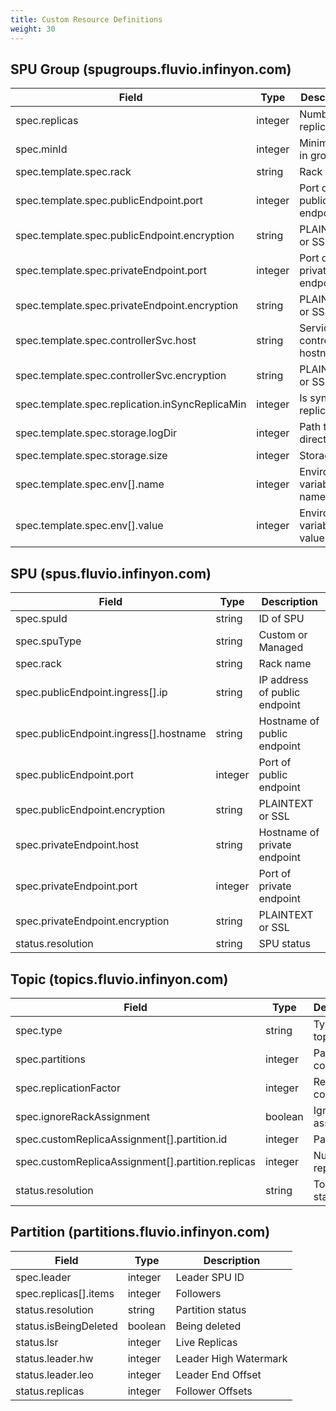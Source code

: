 ```yaml
---
title: Custom Resource Definitions
weight: 30
---
```


## SPU Group (spugroups.fluvio.infinyon.com)

| Field | Type | Description |
|-|-|-|
| spec.replicas | integer | Number of replicas |
| spec.minId | integer | Minimum ID in group |
| spec.template.spec.rack | string | Rack name |
| spec.template.spec.publicEndpoint.port | integer | Port of public endpoint |
| spec.template.spec.publicEndpoint.encryption | string | PLAINTEXT or SSL |
| spec.template.spec.privateEndpoint.port | integer | Port of private endpoint |
| spec.template.spec.privateEndpoint.encryption | string | PLAINTEXT or SSL |
| spec.template.spec.controllerSvc.host | string | Service controller hostname |
| spec.template.spec.controllerSvc.encryption | string | PLAINTEXT or SSL |
| spec.template.spec.replication.inSyncReplicaMin | integer | Is sync replica min? |
| spec.template.spec.storage.logDir | integer | Path to data directory |
| spec.template.spec.storage.size | integer | Storage size |
| spec.template.spec.env[].name | integer | Environment variable name |
| spec.template.spec.env[].value | integer | Environment variable value |


## SPU (spus.fluvio.infinyon.com)

| Field | Type | Description |
|-|-|-|
| spec.spuId | string | ID of SPU |
| spec.spuType | string | Custom or Managed |
| spec.rack | string | Rack name |
| spec.publicEndpoint.ingress[].ip | string | IP address of public endpoint |
| spec.publicEndpoint.ingress[].hostname | string | Hostname of public endpoint |
| spec.publicEndpoint.port | integer | Port of public endpoint |
| spec.publicEndpoint.encryption | string | PLAINTEXT or SSL |
| spec.privateEndpoint.host | string | Hostname of private endpoint |
| spec.privateEndpoint.port | integer | Port of private endpoint |
| spec.privateEndpoint.encryption | string | PLAINTEXT or SSL |
| status.resolution | string | SPU status |


## Topic (topics.fluvio.infinyon.com)

| Field | Type | Description |
|-|-|-|
| spec.type | string | Type of topic |
| spec.partitions | integer | Partitions count |
| spec.replicationFactor | integer | Replication count |
| spec.ignoreRackAssignment | boolean | Ignore rack assignment |
| spec.customReplicaAssignment[].partition.id | integer | Partition ID |
| spec.customReplicaAssignment[].partition.replicas | integer | Number of replicas |
| status.resolution | string | Topic status |

## Partition (partitions.fluvio.infinyon.com)

| Field | Type | Description |
|-|-|-|
| spec.leader | integer | Leader SPU ID |
| spec.replicas[].items | integer | Followers |
| status.resolution | string | Partition status |
| status.isBeingDeleted | boolean | Being deleted |
| status.lsr | integer | Live Replicas |
| status.leader.hw | integer | Leader High Watermark |
| status.leader.leo | integer | Leader End Offset |
| status.replicas | integer | Follower Offsets |